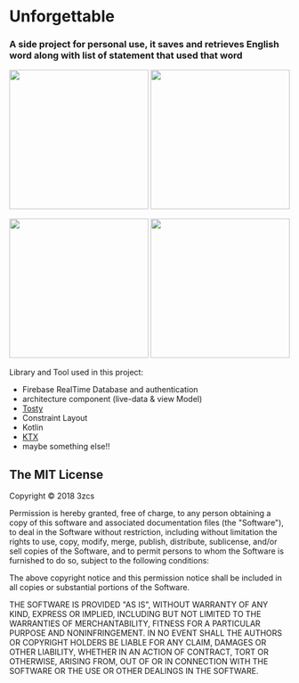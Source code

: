 # Unforgettable
### A side project for personal use, it saves and retrieves English word along with list of statement that used that word 
<p align="center">
   <img src="https://user-images.githubusercontent.com/8222820/38894733-c4ad7032-4296-11e8-9750-83923e74e650.png" width="250">
   <img src="https://user-images.githubusercontent.com/8222820/38974759-ecdb20b8-43b3-11e8-9af2-6c240c9c8949.gif" width="250">
</p>
<p align="center">
  <img src="https://user-images.githubusercontent.com/8222820/38894718-b9ef94e0-4296-11e8-9fb3-91da8686765d.png" width="250">
  <img src="https://user-images.githubusercontent.com/8222820/38894722-bd73145c-4296-11e8-9101-21893bbc0533.png" width="250">
</p>

Library and Tool used in this project:
- Firebase RealTime Database and authentication
- architecture component (live-data & view Model)
- [Tosty](https://github.com/GrenderG/Toasty)
- Constraint Layout
- Kotlin 
- [KTX](https://github.com/android/android-ktx)
- maybe something else!!


## The MIT License
Copyright © 2018 3zcs

Permission is hereby granted, free of charge, to any person obtaining a copy of this software and associated documentation files (the "Software"), to deal in the Software without restriction, including without limitation the rights to use, copy, modify, merge, publish, distribute, sublicense, and/or sell copies of the Software, and to permit persons to whom the Software is furnished to do so, subject to the following conditions:

The above copyright notice and this permission notice shall be included in all copies or substantial portions of the Software.

THE SOFTWARE IS PROVIDED "AS IS", WITHOUT WARRANTY OF ANY KIND, EXPRESS OR IMPLIED, INCLUDING BUT NOT LIMITED TO THE WARRANTIES OF MERCHANTABILITY, FITNESS FOR A PARTICULAR PURPOSE AND NONINFRINGEMENT. IN NO EVENT SHALL THE AUTHORS OR COPYRIGHT HOLDERS BE LIABLE FOR ANY CLAIM, DAMAGES OR OTHER LIABILITY, WHETHER IN AN ACTION OF CONTRACT, TORT OR OTHERWISE, ARISING FROM, OUT OF OR IN CONNECTION WITH THE SOFTWARE OR THE USE OR OTHER DEALINGS IN THE SOFTWARE.
